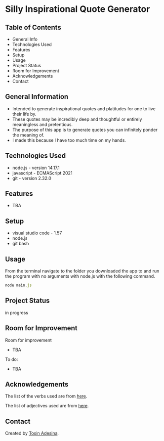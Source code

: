 # Silly Inspirational Quote Generator

## Table of Contents
- General Info
- Technologies Used
- Features
- Setup
- Usage
- Project Status
- Room for Improvement
- Acknowledgements
- Contact

## General Information
- Intended to generate inspirational quotes and platitudes for one to live their life by.
- These quotes may be incredibly deep and thoughtful or entirely meaningless and pretentious.
- The purpose of this app is to generate quotes you can infinitely ponder the meaning of.
- I made this because I have too much time on my hands.

## Technologies Used
- node.js - version 14.17.1
- javascript - ECMAScript 2021
- git - version 2.32.0


## Features
- TBA

## Setup
- visual studio code - 1.57
- node.js
- git bash

## Usage
From the terminal navigate to the folder you downloaded the app to and run the program with no arguments with node.js with the following command.
```javascript
node main.js
```
## Project Status
in progress

## Room for Improvement
Room for improvement
- TBA

To do:
- TBA

## Acknowledgements
The list of the verbs used are from [here](https://www.citationmachine.net/resources/grammar-guides/verb/list-verbs/).

The list of adjectives used are from [here](https://grammar.yourdictionary.com/parts-of-speech/adjectives/list-of-adjective-words.html).

## Contact 
Created by [Tosin Adesina](https://www.linkedin.com/in/tosin-adesina-81ab621b6/).


